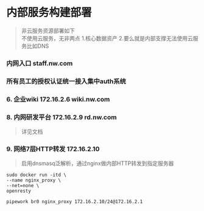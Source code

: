# 内部服务构建部署

> 非云服务资源部署如下  
> 不使用云服务，无非两点 1.核心数据资产 2.要么就是内部支撑无法使用云服务比如DNS  

### 内网入口 staff.nw.com

### 所有员工的授权认证统一接入集中auth系统



### 6. 企业wiki 172.16.2.6 wiki.nw.com


 

### 8. 内网研发平台 172.16.2.9 rd.nw.com

> 详见文档

### 9. 网络7层HTTP转发 172.16.2.10

> 启用dnsmasq泛解析，通过nginx做内部HTTP转发到指定服务器

```shel
sudo docker run -itd \
--name nginx_proxy \
--net=none \
openresty

pipework br0 nginx_proxy 172.16.2.10/24@172.16.2.1
```
